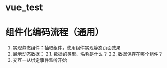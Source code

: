 # vue_test

# 组件化编码流程（通用）
1. 实现静态组件：抽取组件，使用组件实现静态页面效果
2. 展示动态数据：
    2.1. 数据的类型、名称是什么？
    2.2. 数据保存在哪个组件？
3. 交互一从绑定事件监听开始

